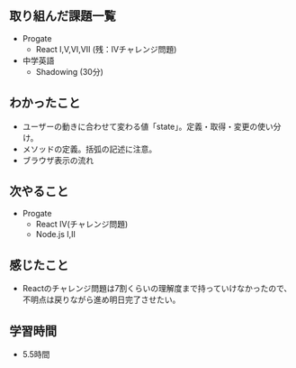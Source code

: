 ## 取り組んだ課題一覧
- Progate
  - React Ⅰ,Ⅴ,Ⅵ,Ⅶ (残：Ⅳチャレンジ問題)
- 中学英語
  - Shadowing (30分)
## わかったこと
- ユーザーの動きに合わせて変わる値「state」。定義・取得・変更の使い分け。
- メソッドの定義。括弧の記述に注意。
- ブラウザ表示の流れ
## 次やること
- Progate
  - React Ⅳ(チャレンジ問題)
  - Node.js Ⅰ,Ⅱ
## 感じたこと
- Reactのチャレンジ問題は7割くらいの理解度まで持っていけなかったので、不明点は戻りながら進め明日完了させたい。
## 学習時間
- 5.5時間
